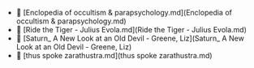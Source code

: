 * 📄 [Enclopedia of occultism & parapsychology.md](Enclopedia of occultism & parapsychology.md)
* 📄 [Ride the Tiger - Julius Evola.md](Ride the Tiger - Julius Evola.md)
* 📄 [Saturn_ A New Look at an Old Devil - Greene, Liz](Saturn_ A New Look at an Old Devil - Greene, Liz)
* 📄 [thus spoke zarathustra.md](thus spoke zarathustra.md)
